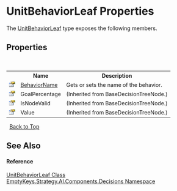 # UnitBehaviorLeaf Properties
 

The <a href="T_EmptyKeys_Strategy_AI_Components_Decisions_UnitBehaviorLeaf">UnitBehaviorLeaf</a> type exposes the following members.


## Properties
&nbsp;<table><tr><th></th><th>Name</th><th>Description</th></tr><tr><td>![Public property](media/pubproperty.gif "Public property")</td><td><a href="P_EmptyKeys_Strategy_AI_Components_Decisions_UnitBehaviorLeaf_BehaviorName">BehaviorName</a></td><td>
Gets or sets the name of the behavior.</td></tr><tr><td>![Public property](media/pubproperty.gif "Public property")</td><td>GoalPercentage</td><td> (Inherited from BaseDecisionTreeNode.)</td></tr><tr><td>![Public property](media/pubproperty.gif "Public property")</td><td>IsNodeValid</td><td> (Inherited from BaseDecisionTreeNode.)</td></tr><tr><td>![Public property](media/pubproperty.gif "Public property")</td><td>Value</td><td> (Inherited from BaseDecisionTreeNode.)</td></tr></table>&nbsp;
<a href="#unitbehaviorleaf-properties">Back to Top</a>

## See Also


#### Reference
<a href="T_EmptyKeys_Strategy_AI_Components_Decisions_UnitBehaviorLeaf">UnitBehaviorLeaf Class</a><br /><a href="N_EmptyKeys_Strategy_AI_Components_Decisions">EmptyKeys.Strategy.AI.Components.Decisions Namespace</a><br />